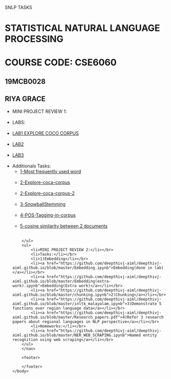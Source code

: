 
SNLP TASKS

<h1>STATISTICAL NATURAL LANGUAGE PROCESSING</h1>
		<h1>COURSE CODE: CSE6060</h1>
		<h2>19MCB0028</h2>
		<h2>RIYA GRACE</h2>
		<nav>
    		<ul> 
			<li>MINI PROJECT REVIEW 1:</li></br>
			<li>LABS:</li></br>
			<li><a href="https://github.com/RiyaGrace/nlp-tasks/blob/master/LAB1_TASKS.ipynb">LAB1 EXPLORE COCO CORPUS</a></li></br>
			<li><a href="https://github.com/RiyaGrace/nlp-tasks/blob/master/LAB2_TASKS.ipynb">LAB2 </a></li></br>
			<li><a href="https://github.com/RiyaGrace/nlp-tasks/blob/master/LAB3_TASKS.ipynb">LAB3</a></li></br>
  			<li>Additionals Tasks:
    			<ul>
				<li><a href="https://github.com/RiyaGrace/nlp-tasks/blob/master/MOST_FREQ_USED_WORD.ipynb">1-Most frequently used word </a></li></br>
				<li><a href="https://github.com/RiyaGrace/nlp-tasks/blob/master/EXPLORE%20COCA%20CORPUS%20OF%20ANY%203%20FAMOUS%20PEOPLE.pdf">2-Explore-coca-corpus</a></li></br>
				<li><a href="https://github.com/RiyaGrace/nlp-tasks/blob/master/EXPLORE%20COCA%20CORPUS%20OF%20OF%20ANY%203%20FAMOUS%20PEOPLE-%202.ipynb">2-Explore-coca-corpus-2</a></li></br>
				<li><a href="">3-SnowballStemming</a></li></br>
				<li><a href="">4-POS-Tagging-in-corpus</a></li></br>
				<li><a href="">5-cosine similarity between 2 documents</a></li></br>
    			</ul>
  			</li>
  			
		</ul>
		<ul> 
			<li>MINI PROJECT REVIEW 2:</li></br>
			<li>Tasks:</li></br>
			<li>1)Embedding</li></br>
			<li><a href="https://github.com/deepthivj-aiml/deepthivj-aiml.github.io/blob/master/Embedding.ipynb">Embedding(done in lab)</a></li></br>
			<li><a href="https://github.com/deepthivj-aiml/deepthivj-aiml.github.io/blob/master/Embedding(extra-work).ipynb">Embedding(Extra work)</a></li></br>
			<li><a href="https://github.com/deepthivj-aiml/deepthivj-aiml.github.io/blob/master/chunking.ipynb">2)Chunking</a></li></br>
			<li><a href="https://github.com/deepthivj-aiml/deepthivj-aiml.github.io/blob/master/inltk_malayalam.ipynb">3)Demonstrate 5 functions over region language data</a></li></br>
  			<li><a href="https://github.com/deepthivj-aiml/deepthivj-aiml.github.io/blob/master/Research_papers.pdf">4)Refer 3 research papers about regional languages in NLP perspective</a></li></br>
			<li>Homeworks:</li></br>
			<li><a href="https://github.com/deepthivj-aiml/deepthivj-aiml.github.io/blob/master/NER_WEB_SCRAPING.ipynb">Named entity recognition using web scraping</a></li></br>
		</ul>
		</nav>
		
		<footer>
    		
		</footer>
	</body>
</html>
